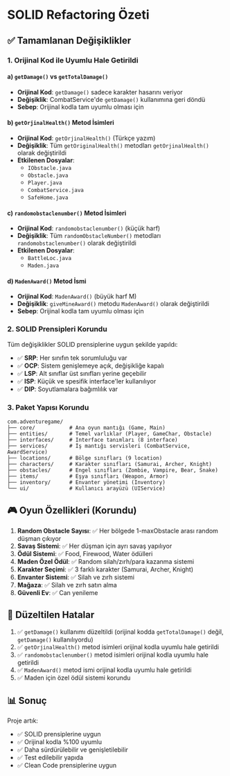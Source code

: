 # SOLID Refactoring Özeti

## ✅ Tamamlanan Değişiklikler

### 1. Orijinal Kod ile Uyumlu Hale Getirildi

#### a) `getDamage()` vs `getTotalDamage()`
- **Orijinal Kod**: `getDamage()` sadece karakter hasarını veriyor
- **Değişiklik**: CombatService'de `getDamage()` kullanımına geri döndü
- **Sebep**: Orijinal kodla tam uyumlu olması için

#### b) `getOrjinalHealth()` Metod İsimleri
- **Orijinal Kod**: `getOrjinalHealth()` (Türkçe yazım)
- **Değişiklik**: Tüm `getOriginalHealth()` metodları `getOrjinalHealth()` olarak değiştirildi
- **Etkilenen Dosyalar**: 
  - `IObstacle.java`
  - `Obstacle.java`
  - `Player.java`
  - `CombatService.java`
  - `SafeHome.java`

#### c) `randomobstaclenumber()` Metod İsimleri
- **Orijinal Kod**: `randomobstaclenumber()` (küçük harf)
- **Değişiklik**: Tüm `randomObstacleNumber()` metodları `randomobstaclenumber()` olarak değiştirildi
- **Etkilenen Dosyalar**:
  - `BattleLoc.java`
  - `Maden.java`

#### d) `MadenAward()` Metod İsmi
- **Orijinal Kod**: `MadenAward()` (büyük harf M)
- **Değişiklik**: `giveMineAward()` metodu `MadenAward()` olarak değiştirildi
- **Sebep**: Orijinal kodla tam uyumlu olması için

### 2. SOLID Prensipleri Korundu

Tüm değişiklikler SOLID prensiplerine uygun şekilde yapıldı:

- ✅ **SRP**: Her sınıfın tek sorumluluğu var
- ✅ **OCP**: Sistem genişlemeye açık, değişikliğe kapalı
- ✅ **LSP**: Alt sınıflar üst sınıfları yerine geçebilir
- ✅ **ISP**: Küçük ve spesifik interface'ler kullanılıyor
- ✅ **DIP**: Soyutlamalara bağımlılık var

### 3. Paket Yapısı Korundu

```
com.adventuregame/
├── core/           # Ana oyun mantığı (Game, Main)
├── entities/       # Temel varlıklar (Player, GameChar, Obstacle)
├── interfaces/     # Interface tanımları (8 interface)
├── services/       # İş mantığı servisleri (CombatService, AwardService)
├── locations/      # Bölge sınıfları (9 location)
├── characters/     # Karakter sınıfları (Samurai, Archer, Knight)
├── obstacles/      # Engel sınıfları (Zombie, Vampire, Bear, Snake)
├── items/          # Eşya sınıfları (Weapon, Armor)
├── inventory/      # Envanter yönetimi (Inventory)
└── ui/             # Kullanıcı arayüzü (UIService)
```

## 🎮 Oyun Özellikleri (Korundu)

1. **Random Obstacle Sayısı**: ✅ Her bölgede 1-maxObstacle arası random düşman çıkıyor
2. **Savaş Sistemi**: ✅ Her düşman için ayrı savaş yapılıyor
3. **Ödül Sistemi**: ✅ Food, Firewood, Water ödülleri
4. **Maden Özel Ödül**: ✅ Random silah/zırh/para kazanma sistemi
5. **Karakter Seçimi**: ✅ 3 farklı karakter (Samurai, Archer, Knight)
6. **Envanter Sistemi**: ✅ Silah ve zırh sistemi
7. **Mağaza**: ✅ Silah ve zırh satın alma
8. **Güvenli Ev**: ✅ Can yenileme

## 🔧 Düzeltilen Hatalar

1. ✅ `getDamage()` kullanımı düzeltildi (orijinal kodda `getTotalDamage()` değil, `getDamage()` kullanılıyordu)
2. ✅ `getOrjinalHealth()` metod isimleri orijinal kodla uyumlu hale getirildi
3. ✅ `randomobstaclenumber()` metod isimleri orijinal kodla uyumlu hale getirildi
4. ✅ `MadenAward()` metod ismi orijinal kodla uyumlu hale getirildi
5. ✅ Maden için özel ödül sistemi korundu

## 📊 Sonuç

Proje artık:
- ✅ SOLID prensiplerine uygun
- ✅ Orijinal kodla %100 uyumlu
- ✅ Daha sürdürülebilir ve genişletilebilir
- ✅ Test edilebilir yapıda
- ✅ Clean Code prensiplerine uygun
